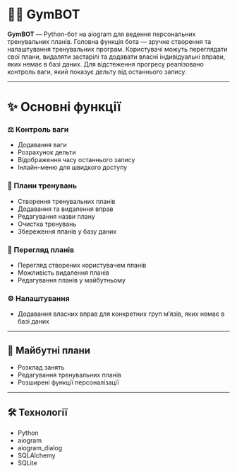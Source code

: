 # 🏋️‍♂️ GymBOT

**GymBOT** — Python-бот на aiogram для ведення персональних тренувальних планів. Головна функція бота — зручне створення та налаштування тренувальних програм. Користувачі можуть переглядати свої плани, видаляти застарілі та додавати власні індивідуальні вправи, яких немає в базі даних. Для відстеження прогресу реалізовано контроль ваги, який показує дельту від останнього запису.

---

# ✨ Основні функції

### ⚖️ Контроль ваги

* Додавання ваги
* Розрахунок дельти
* Відображення часу останнього запису
* Інлайн-меню для швидкого доступу

### 📝 Плани тренувань

* Створення тренувальних планів
* Додавання та видалення вправ
* Редагування назви плану
* Очистка тренувань
* Збереження планів у базу даних

### 👀 Перегляд планів

* Перегляд створених користувачем планів
* Можливість видалення планів
* Редагування планів у майбутньому

### ⚙️ Налаштування

* Додавання власних вправ для конкретних груп м’язів, яких немає в базі даних

---

## 🚀 Майбутні плани

* Розклад занять
* Редагування тренувальних планів
* Розширені функції персоналізації

---
## 🛠 Технології

* Python
* aiogram
* aiogram_dialog
* SQLAlchemy
* SQLite
